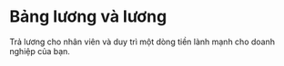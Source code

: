 # Bảng lương và lương

Trả lương cho nhân viên và duy trì một dòng tiền lành mạnh cho doanh nghiệp của bạn.
